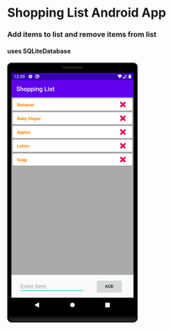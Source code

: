 # Shopping List Android App
### Add items to list and remove items from list
#### uses SQLiteDatabase 

<img src="/device-screenshot.png" width="300" height="600"/>

